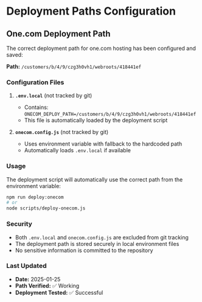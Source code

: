 # Deployment Paths Configuration

## One.com Deployment Path

The correct deployment path for one.com hosting has been configured and saved:

**Path:** `/customers/b/4/9/czg3h0vh1/webroots/418441ef`

### Configuration Files

1. **`.env.local`** (not tracked by git)
   - Contains: `ONECOM_DEPLOY_PATH=/customers/b/4/9/czg3h0vh1/webroots/418441ef`
   - This file is automatically loaded by the deployment script

2. **`onecom.config.js`** (not tracked by git)
   - Uses environment variable with fallback to the hardcoded path
   - Automatically loads `.env.local` if available

### Usage

The deployment script will automatically use the correct path from the environment variable:

```bash
npm run deploy:onecom
# or
node scripts/deploy-onecom.js
```

### Security

- Both `.env.local` and `onecom.config.js` are excluded from git tracking
- The deployment path is stored securely in local environment files
- No sensitive information is committed to the repository

### Last Updated

- **Date:** 2025-01-25
- **Path Verified:** ✅ Working
- **Deployment Tested:** ✅ Successful
